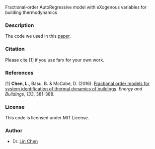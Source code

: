 Fractional-order AutoRegressive model with eXogenous variables for building thermodynamics

### Description
The code we used in this [paper](https://www.sciencedirect.com/science/article/pii/S0378778816308064).

### Citation
Please cite [1] if you use farx for your own work.

### References
[1] __Chen, L.__, Basu, B. & McCabe, D. (2016). [Fractional order models for system identification of thermal dynamics of buildings](http://www.sciencedirect.com/science/article/pii/S0378778816308064). _Energy and Buildings, 133_, 381-388.

### License
This code is licensed under MIT License.

### Author
- Dr. [Lin Chen](https://chen-lin.github.io)

